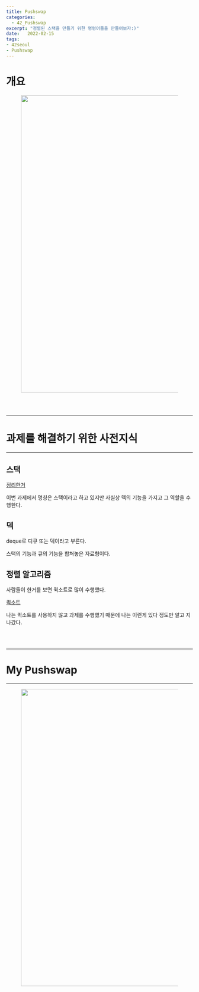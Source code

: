 ```yaml
---
title: Pushswap
categories: 
  - 42_Pushswap
excerpt: "정렬된 스택을 만들기 위한 명령어들을 만들어보자:)"
date:   2022-02-15
tags:
- 42seoul
- Pushswap
---
```


# 개요



<figure>
	<a href="https://user-images.githubusercontent.com/79088896/154195864-e8460eef-9338-4658-ab71-4d88db5a658a.gif">
		<img src="https://user-images.githubusercontent.com/79088896/154195864-e8460eef-9338-4658-ab71-4d88db5a658a.gif"  width="800px;">
	</a>
</figure>


<br />
<br />

---

# 과제를 해결하기 위한 사전지식

---

## 스택

[정리한거](https://sie-kyin.github.io/datastructure/2021/10/10/stack/)

이번 과제에서 명칭은 스택이라고 하고 있지만 사실상 덱의 기능을 가지고 그 역할을 수행한다.

## 덱

deque로 디큐 또는 덱이라고 부른다.

스택의 기능과 큐의 기능을 합쳐놓은 자료형이다.

## 정렬 알고리즘

사람들이 한거를 보면 퀵소트로 많이 수행했다.

[퀵소트](https://ko.wikipedia.org/wiki/%ED%80%B5_%EC%A0%95%EB%A0%AC)

나는 퀵소트를 사용하지 않고 과제를 수행했기 때문에 나는 이런게 있다 정도만 알고 지나갔다.

<br />
<br />

---

# My Pushswap

---

<figure>
	<a href="https://user-images.githubusercontent.com/79088896/154197537-145d0051-cc9b-43b1-bc11-93068d6fb4d0.jpeg">
		<img src="https://user-images.githubusercontent.com/79088896/154197537-145d0051-cc9b-43b1-bc11-93068d6fb4d0.jpeg"  width="800px;">
	</a>
</figure>
